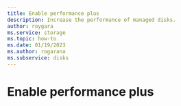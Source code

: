 ```yaml
---
title: Enable performance plus
description: Increase the performance of managed disks.
author: roygara
ms.service: storage
ms.topic: how-to
ms.date: 01/19/2023
ms.author: rogarana
ms.subservice: disks
---
```


# Enable performance plus

